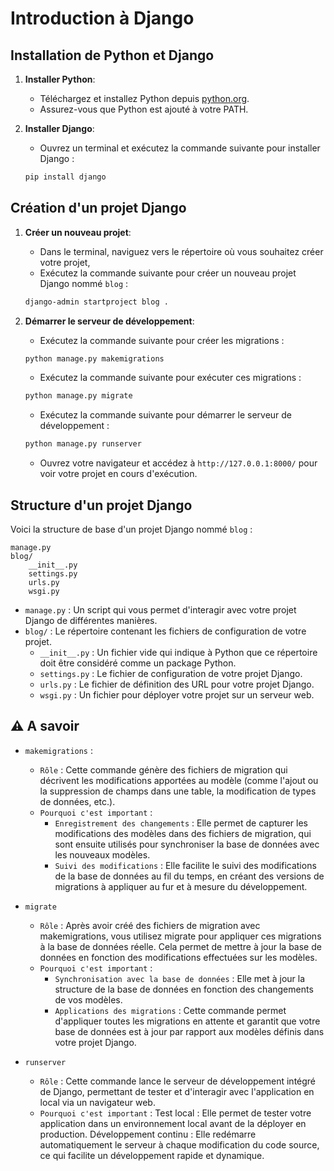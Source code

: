 
# Introduction à Django

## Installation de Python et Django

1. **Installer Python**:
    - Téléchargez et installez Python depuis [python.org](https://www.python.org/downloads/).
    - Assurez-vous que Python est ajouté à votre PATH.

2. **Installer Django**:
    - Ouvrez un terminal et exécutez la commande suivante pour installer Django :
    ```bash
    pip install django
    ```

## Création d'un projet Django

1. **Créer un nouveau projet**:
    - Dans le terminal, naviguez vers le répertoire où vous souhaitez créer votre projet,
    - Exécutez la commande suivante pour créer un nouveau projet Django nommé `blog` :
    ```bash
    django-admin startproject blog .
    ```

2. **Démarrer le serveur de développement**:
    - Exécutez la commande suivante pour créer les migrations :
    ```bash
    python manage.py makemigrations
    ```
    - Exécutez la commande suivante pour exécuter ces migrations :
    ```bash
    python manage.py migrate
    ```
    - Exécutez la commande suivante pour démarrer le serveur de développement :
    ```bash
    python manage.py runserver
    ```
    - Ouvrez votre navigateur et accédez à `http://127.0.0.1:8000/` pour voir votre projet en cours d'exécution.

## Structure d'un projet Django

Voici la structure de base d'un projet Django nommé `blog` :

```
manage.py
blog/
    __init__.py
    settings.py
    urls.py
    wsgi.py
```

- `manage.py` : Un script qui vous permet d'interagir avec votre projet Django de différentes manières.
- `blog/` : Le répertoire contenant les fichiers de configuration de votre projet.
    - `__init__.py` : Un fichier vide qui indique à Python que ce répertoire doit être considéré comme un package Python.
    - `settings.py` : Le fichier de configuration de votre projet Django.
    - `urls.py` : Le fichier de définition des URL pour votre projet Django.
    - `wsgi.py` : Un fichier pour déployer votre projet sur un serveur web.

## ⚠️ **A savoir** 

- `makemigrations` : 
    - `Rôle` : Cette commande génère des fichiers de migration qui décrivent les modifications apportées au modèle (comme l'ajout ou la suppression de champs dans une table, la modification de types de données, etc.).
    - `Pourquoi c'est important` :
        - `Enregistrement des changements` : Elle permet de capturer les modifications des modèles dans des fichiers de migration, qui sont ensuite utilisés pour synchroniser la base de données avec les nouveaux modèles.
        - `Suivi des modifications` : Elle facilite le suivi des modifications de la base de données au fil du temps, en créant des versions de migrations à appliquer au fur et à mesure du développement.

- `migrate`
    - `Rôle` : Après avoir créé des fichiers de migration avec makemigrations, vous utilisez migrate pour appliquer ces migrations à la base de données réelle. Cela permet de mettre à jour la base de données en fonction des modifications effectuées sur les modèles.
    - `Pourquoi c'est important` :
        - `Synchronisation avec la base de données` : Elle met à jour la structure de la base de données en fonction des changements de vos modèles.
        - `Applications des migrations` : Cette commande permet d'appliquer toutes les migrations en attente et garantit que votre base de données est à jour par rapport aux modèles définis dans votre projet Django.

- `runserver`
    - `Rôle` : Cette commande lance le serveur de développement intégré de Django, permettant de tester et d'interagir avec l'application en local via un navigateur web.
    - `Pourquoi c'est important` :
Test local : Elle permet de tester votre application dans un environnement local avant de la déployer en production.
Développement continu : Elle redémarre automatiquement le serveur à chaque modification du code source, ce qui facilite un développement rapide et dynamique.